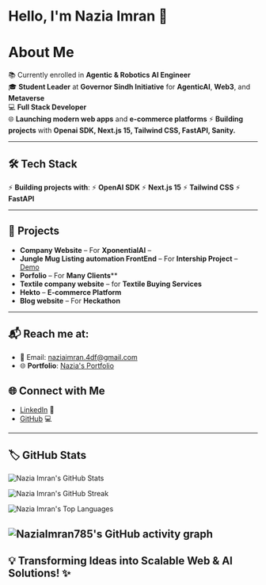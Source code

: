 # Hello, I'm **Nazia Imran** 👋

# About Me

  📚 Currently enrolled in **Agentic & Robotics AI Engineer**  
  🎓 **Student Leader** at **Governor Sindh Initiative** for **AgenticAI**, **Web3**, and **Metaverse**  
  💻 **Full Stack Developer**  
  🌐 **Launching modern web apps** and **e-commerce platforms**
  ⚡ **Building projects** with **Openai SDK, Next.js 15, Tailwind CSS, FastAPI, Sanity.**

---

## 🛠️ Tech Stack
  ⚡ **Building projects with**:
  ⚡  **OpenAI SDK**
  ⚡ **Next.js 15**
  ⚡ **Tailwind CSS**
  ⚡ **FastAPI**

---

## 🎯 Projects

  - **Company Website** – For **XponentialAI** –  
  - **Jungle Mug Listing automation FrontEnd** – For **Intership Project** – [Demo](#)  
  - **Porfolio** –  For **Many Clients****  
  - **Textile company website** – for **Textile Buying Services**  
  - **Hekto** – **E-commerce Platform**  
  - **Blog website** – For **Heckathon**

---

## 📬 Reach me at:

  - 📧 Email: [naziaimran.4df@gmail.com](naziaimran.4df@gmail.com)
  - 🌐 **Portfolio**: [Nazia's Portfolio](https://nazia-pk.vercel.app/) <!-- Replace with actual link -->
  
## 🌐 Connect with Me

  - [LinkedIn](https://www.linkedin.com/in/nazia-imran-588090300/) 👥  
  - [GitHub](https://github.com/NaziaImran786) 💻

---

## 🏷️ GitHub Stats

  ![Nazia Imran's GitHub Stats](https://github-readme-stats.vercel.app/api?username=NaziaImran786&show_icons=true&hide_title=true) <!-- Replace with your username -->

  ![Nazia Imran's GitHub Streak](https://github-readme-streak-stats.herokuapp.com/?user=NaziaImran786) <!-- Replace with your username -->

  ![Nazia Imran's Top Languages](https://github-readme-stats.vercel.app/api/top-langs/?username=NaziaImran786&layout=compact) <!-- Replace with your username -->


  ![NaziaImran785's GitHub activity graph]( https://github-readme-activity-graph.vercel.app/graph?username=NaziaImran786&theme=react-dark&area=true&hide_border=true#gh-light-mode-only)
---

## 💡 Transforming Ideas into Scalable Web & AI Solutions! ✨

